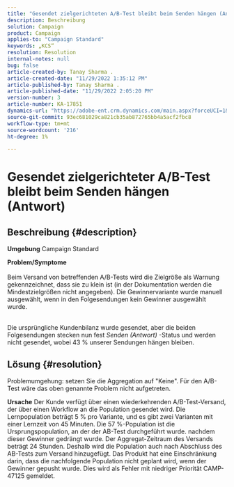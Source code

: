 ```yaml
---
title: "Gesendet zielgerichteten A/B-Test bleibt beim Senden hängen (Antwort)"
description: Beschreibung
solution: Campaign
product: Campaign
applies-to: "Campaign Standard"
keywords: „KCS“
resolution: Resolution
internal-notes: null
bug: false
article-created-by: Tanay Sharma .
article-created-date: "11/29/2022 1:35:12 PM"
article-published-by: Tanay Sharma .
article-published-date: "11/29/2022 2:05:20 PM"
version-number: 3
article-number: KA-17851
dynamics-url: "https://adobe-ent.crm.dynamics.com/main.aspx?forceUCI=1&pagetype=entityrecord&etn=knowledgearticle&id=4308cfa1-ea6f-ed11-9562-6045bd006239"
source-git-commit: 93ec681029ca821cb35ab872765bb4a5acf2fbc8
workflow-type: tm+mt
source-wordcount: '216'
ht-degree: 1%

---
```


# Gesendet zielgerichteter A/B-Test bleibt beim Senden hängen (Antwort)

## Beschreibung {#description}

<b>Umgebung</b>
Campaign Standard


<b>Problem/Symptome</b><br><br>Beim Versand von betreffenden A/B-Tests wird die Zielgröße als Warnung gekennzeichnet, dass sie zu klein ist (in der Dokumentation werden die Mindestzielgrößen nicht angegeben). Die Gewinnervariante wurde manuell ausgewählt, wenn in den Folgesendungen kein Gewinner ausgewählt wurde.

<br>Die ursprüngliche Kundenbilanz wurde gesendet, aber die beiden Folgesendungen stecken nun fest *Senden (Antwort)* -Status und werden nicht gesendet, wobei 43 % unserer Sendungen hängen bleiben.<br>

## Lösung {#resolution}


Problemumgehung: setzen Sie die Aggregation auf &quot;Keine&quot;. Für den A/B-Test wäre das oben genannte Problem nicht aufgetreten.


<b>Ursache</b>
Der Kunde verfügt über einen wiederkehrenden A/B-Test-Versand, der über einen Workflow an die Population gesendet wird. Die Lernpopulation beträgt 5 % pro Variante, und es gibt zwei Varianten mit einer Lernzeit von 45 Minuten. Die 57 %-Population ist die Ursprungspopulation, an der der AB-Test durchgeführt wurde. nachdem dieser Gewinner gedrängt wurde. Der Aggregat-Zeitraum des Versands beträgt 24 Stunden. Deshalb wird die Population auch nach Abschluss des AB-Tests zum Versand hinzugefügt. Das Produkt hat eine Einschränkung darin, dass die nachfolgende Population nicht geplant wird, wenn der Gewinner gepusht wurde. Dies wird als Fehler mit niedriger Priorität CAMP-47125 gemeldet.
